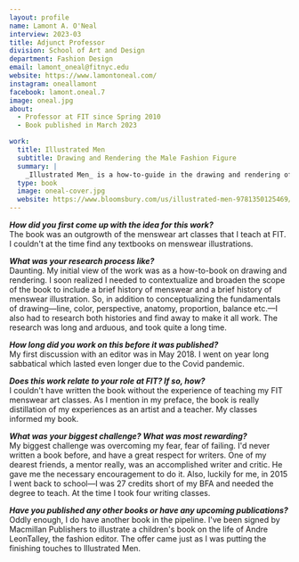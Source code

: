 ```yaml
---
layout: profile
name: Lamont A. O'Neal
interview: 2023-03
title: Adjunct Professor
division: School of Art and Design
department: Fashion Design
email: lamont_oneal@fitnyc.edu
website: https://www.lamontoneal.com/
instagram: oneallamont
facebook: lamont.oneal.7
image: oneal.jpg
about:
  - Professor at FIT since Spring 2010
  - Book published in March 2023

work:
  title: Illustrated Men
  subtitle: Drawing and Rendering the Male Fashion Figure
  summary: |
    _Illustrated Men_ is a how-to-guide in the drawing and rendering of the male fashion figure. The book includes chapters on the use of watercolor, marker, pencil and digital tools in creating professional art. With over 300 illustrations from some of the most accomplished menswear artists today, plus histories of fashionable men and menswear illustration, _Illustrated Men_ was written as a resource and guide to students and professionals alike.
  type: book
  image: oneal-cover.jpg
  website: https://www.bloomsbury.com/us/illustrated-men-9781350125469/
---
```

***How did you first come up with the idea for this work?***  
The book was an outgrowth of the menswear art classes that I teach at FIT. I couldn't at the time find any textbooks on menswear illustrations. 

***What was your research process like?***  
Daunting. My initial view of the work was as a how-to-book on drawing and rendering. I soon realized I needed to contextualize and broaden the scope of the book to include a brief history of menswear and a brief history of menswear illustration. So, in addition to conceptualizing the fundamentals of drawing—line, color, perspective, anatomy, proportion, balance etc.—I also had to research both histories and find away to make it all work. The research was long and arduous, and took quite a long time.

***How long did you work on this before it was published?***  
My first discussion with an editor was in May 2018. I went on year long sabbatical which lasted even longer due to the Covid pandemic. 

***Does this work relate to your role at FIT? If so, how?***  
I couldn't have written the book without the experience of teaching my FIT menswear art classes. As I mention in my preface, the book is really distillation of my experiences as an artist and a teacher. My classes informed my book.

***What was your biggest challenge? What was most rewarding?***  
My biggest challenge was overcoming my fear, fear of failing. I'd never written a book before, and  have a great respect for writers. One of my dearest friends, a mentor really, was an accomplished writer and critic. He gave me the necessary encouragement to do it. Also, luckily for me, in 2015 I went back to school—I was 27 credits short of my BFA and needed the degree to teach. At the time I took four writing classes. 

***Have you published any other books or have any upcoming publications?***  
Oddly enough, I do have another book in the pipeline. I've been signed by Macmillan Publishers to illustrate a children's book on the life of Andre LeonTalley, the fashion editor. The offer came just as I was putting the finishing touches to Illustrated Men.
